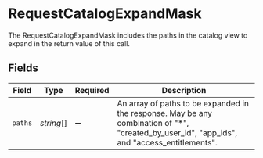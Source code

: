 # RequestCatalogExpandMask

The RequestCatalogExpandMask includes the paths in the catalog view to expand in the return value of this call.


## Fields

| Field                                                                                                                                        | Type                                                                                                                                         | Required                                                                                                                                     | Description                                                                                                                                  |
| -------------------------------------------------------------------------------------------------------------------------------------------- | -------------------------------------------------------------------------------------------------------------------------------------------- | -------------------------------------------------------------------------------------------------------------------------------------------- | -------------------------------------------------------------------------------------------------------------------------------------------- |
| `paths`                                                                                                                                      | *string*[]                                                                                                                                   | :heavy_minus_sign:                                                                                                                           | An array of paths to be expanded in the response. May be any combination of "*", "created_by_user_id", "app_ids", and "access_entitlements". |
